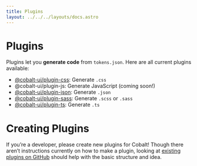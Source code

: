 ```yaml
---
title: Plugins
layout: ../../../layouts/docs.astro
---
```


# Plugins

Plugins let you **generate code** from `tokens.json`. Here are all current plugins available:

- [@cobalt-ui/plugin-css](/docs/plugins/css): Generate `.css`
- @cobalt-ui/plugin-js: Generate JavaScript (coming soon!)
- [@cobalt-ui/plugin-json](/docs/plugins/json): Generate `.json`
- [@cobalt-ui/plugin-sass](/docs/plugins/sass): Generate `.scss` or `.sass`
- [@cobalt-ui/plugin-ts](/docs/plugins/ts): Generate `.ts`

# Creating Plugins

If you’re a developer, please create new plugins for Cobalt! Though there aren’t instructions currently on how to make a plugin, looking at [existing plugins on GitHub](https://github.com/drwpow/cobalt-ui/blob/main/packages) should help with the basic
structure and idea.
